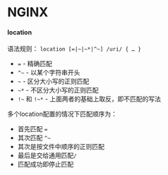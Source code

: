 # NGINX

#### location

语法规则： `location [=|~|~*|^~] /uri/ { … }`
  * `=`  - 精确匹配
  * `^~` - 以某个字符串开头
  * `~`  - 区分大小写的正则匹配
  * `~*` - 不区分大小写的正则匹配
  * `!~` 和 `!~*` - 上面两者的基础上取反，即不匹配的写法


多个location配置的情况下匹配顺序为：
  * 首先匹配 `=`
  * 其次匹配 `^~`
  * 其次是按文件中顺序的正则匹配
  * 最后是交给通用匹配`/`
  * 匹配成功即停止匹配
